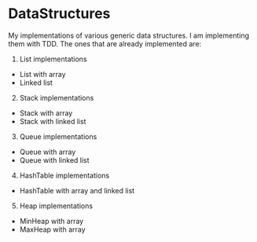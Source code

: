 # DataStructures

My implementations of various generic data structures. I am implementing them with TDD. The ones that are already implemented are:

1. List implementations
- List with array
- Linked list

2. Stack implementations
- Stack with array
- Stack with linked list

3. Queue implementations
- Queue with array
- Queue with linked list

4. HashTable implementations
- HashTable with array and linked list

5. Heap implementations
- MinHeap with array
- MaxHeap with array
